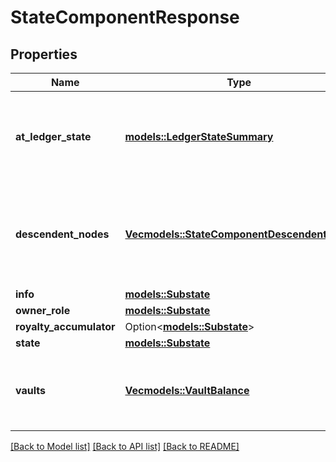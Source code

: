 # StateComponentResponse

## Properties

Name | Type | Description | Notes
------------ | ------------- | ------------- | -------------
**at_ledger_state** | [**models::LedgerStateSummary**](LedgerStateSummary.md) | A summarized state of the ledger at which the query was performed. | 
**descendent_nodes** | [**Vec<models::StateComponentDescendentNode>**](StateComponentDescendentNode.md) | Any descendent nodes owned directly or indirectly by the component | 
**info** | [**models::Substate**](Substate.md) |  | 
**owner_role** | [**models::Substate**](Substate.md) |  | 
**royalty_accumulator** | Option<[**models::Substate**](Substate.md)> |  | [optional]
**state** | [**models::Substate**](Substate.md) |  | 
**vaults** | [**Vec<models::VaultBalance>**](VaultBalance.md) | Any vaults owned directly or indirectly by the component | 

[[Back to Model list]](../README.md#documentation-for-models) [[Back to API list]](../README.md#documentation-for-api-endpoints) [[Back to README]](../README.md)



